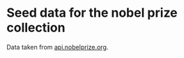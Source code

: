 # Seed data for the nobel prize collection

Data taken from [api.nobelprize.org](https://api.nobelprize.org/v1/prize.json).
